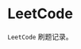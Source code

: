 <!--
 * @Author: rich1e
 * @Date: 2022-07-10 14:02:34
 * @LastEditors: rich1e
 * @LastEditTime: 2022-09-27 15:48:25
-->

# LeetCode

`LeetCode` 刷题记录。
